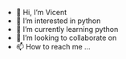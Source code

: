 - 👋 Hi, I’m Vicent
- 👀 I’m interested in python
- 🌱 I’m currently learning python
- 💞️ I’m looking to collaborate on 
- 📫 How to reach me ...

<!---
lscsco/lscsco is a ✨ special ✨ repository because its `README.md` (this file) appears on your GitHub profile.
You can click the Preview link to take a look at your changes.
--->
